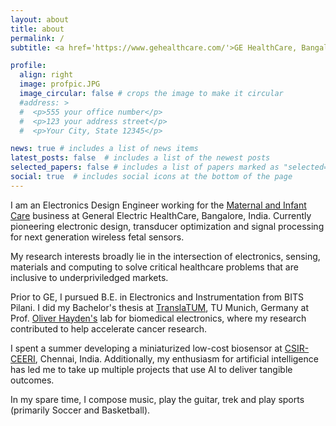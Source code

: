 ```yaml
---
layout: about
title: about
permalink: /
subtitle: <a href='https://www.gehealthcare.com/'>GE HealthCare, Bangalore</a>

profile:
  align: right
  image: profpic.JPG
  image_circular: false # crops the image to make it circular
  #address: >
  #  <p>555 your office number</p>
  #  <p>123 your address street</p>
  #  <p>Your City, State 12345</p>

news: true # includes a list of news items
latest_posts: false  # includes a list of the newest posts
selected_papers: false # includes a list of papers marked as "selected={true}"
social: true  # includes social icons at the bottom of the page
---
```


I am an Electronics Design Engineer working for the <a href="https://www.gehealthcare.com/products/maternal-infant-care">
Maternal and Infant Care</a> business at General Electric HealthCare, Bangalore, India.
Currently pioneering electronic design, transducer optimization
and signal processing for next generation wireless fetal sensors.

My research interests broadly lie in the intersection of electronics,
sensing, materials and computing to solve critical healthcare problems
that are inclusive to underpriviledged markets.

Prior to GE, I pursued B.E. in Electronics and Instrumentation from BITS Pilani. 
I did my Bachelor's thesis at <a href="https://www.translatum.tum.de/en/translatum/home/">TranslaTUM</a>,
TU Munich, Germany at Prof. <a href="https://www.professoren.tum.de/en/hayden-oliver">
Oliver Hayden's</a> lab for biomedical electronics, where my research contributed to help accelerate cancer research.

I spent a summer developing a miniaturized low-cost biosensor at <a href="https://www.ceeri.res.in/">
CSIR-CEERI</a>, Chennai, India. Additionally, my enthusiasm for artificial intelligence has led me to
take up multiple projects that use AI to deliver tangible outcomes.

In my spare time, I compose music, play the guitar, trek and play sports (primarily Soccer and Basketball).